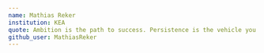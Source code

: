 ```yaml
---
name: Mathias Reker
institution: KEA
quote: Ambition is the path to success. Persistence is the vehicle you arrive in.
github_user: MathiasReker
---
```

